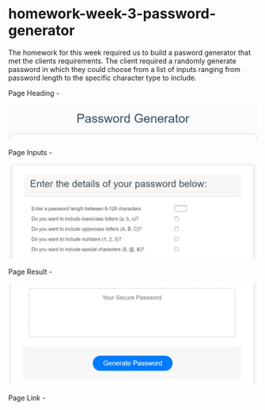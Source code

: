 # homework-week-3-password-generator
The homework for this week required us to build a pasword generator that met the clients requirements. The client required a randomly generate password in which they could choose from a list of inputs ranging from password length to the specific character type to include. 

Page Heading - 

![Alt text](/assets/screenshots/page-header.JPG?raw=true "page-header")

Page Inputs - 

![Alt text](/assets/screenshots/page-inputs.JPG?raw=true "page-inputs")

Page Result - 

![Alt text](/assets/screenshots/page-result.JPG?raw=true "page-result")

Page Link - 
